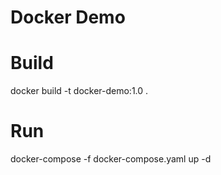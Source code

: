 # Docker Demo

# Build
docker build -t docker-demo:1.0 .

# Run
docker-compose -f docker-compose.yaml up -d